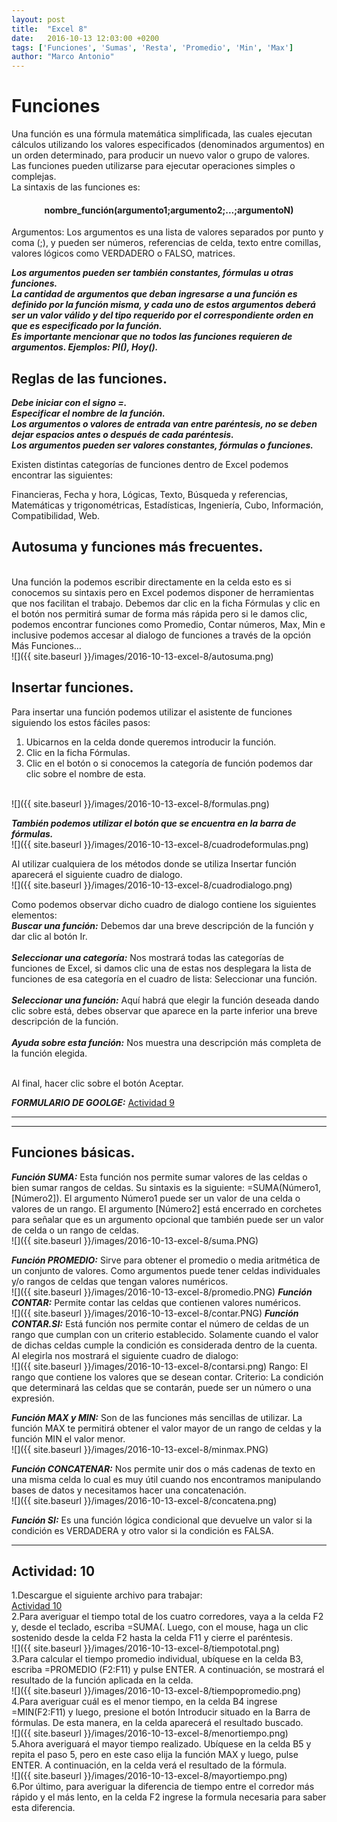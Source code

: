 ```yaml
---
layout: post
title:  "Excel 8"
date:   2016-10-13 12:03:00 +0200
tags: ['Funciones', 'Sumas', 'Resta', 'Promedio', 'Min', 'Max']
author: "Marco Antonio"
---
```


# Funciones

Una función es una fórmula matemática simplificada, las cuales ejecutan cálculos utilizando los valores especificados (denominados argumentos) en un orden determinado, para producir un nuevo valor o grupo de valores. Las funciones pueden utilizarse para ejecutar operaciones simples o complejas. <br>
La sintaxis de las funciones es:

<strong><center><h4>nombre_función(argumento1;argumento2;...;argumentoN)</h4></center></strong>

Argumentos: Los argumentos es una lista de valores separados por punto y coma (;), y pueden ser números, referencias de celda, texto entre comillas, valores lógicos como VERDADERO o FALSO, matrices.

***Los argumentos pueden ser también constantes, fórmulas u otras funciones.*** <br>
***La cantidad de argumentos que deban ingresarse a una función es definido por la función misma, y cada uno de estos argumentos deberá ser un valor válido y del tipo requerido por el correspondiente orden en que es especificado por la función.*** <br>
***Es importante mencionar que no todos las funciones requieren de argumentos. Ejemplos: PI(), Hoy().*** <br>

## Reglas de las funciones.

***Debe iniciar con el signo =.*** <br>
***Especificar el nombre de la función.*** <br>
***Los argumentos o valores de entrada van entre paréntesis, no se deben dejar espacios antes o después de cada paréntesis.*** <br>
***Los argumentos pueden ser valores constantes, fórmulas o funciones.*** <br>

Existen distintas categorías de funciones dentro de Excel podemos encontrar las siguientes: <br>

Financieras, Fecha y hora, Lógicas, Texto, Búsqueda y referencias, Matemáticas y trigonométricas, Estadísticas, Ingeniería, Cubo, Información, Compatibilidad, Web.

## Autosuma y funciones más frecuentes.
<br>
Una función la podemos escribir directamente en la celda esto es si conocemos su sintaxis pero en Excel podemos disponer de herramientas que nos facilitan el trabajo.
Debemos dar clic en la ficha Fórmulas y clic en el botón nos permitirá sumar de forma más rápida pero si le damos clic, podemos encontrar funciones como Promedio, Contar números, Max, Min e inclusive podemos accesar al dialogo de funciones a través de la opción Más Funciones…
<br>
![]({{ site.baseurl }}/images/2016-10-13-excel-8/autosuma.png)

## Insertar funciones.

Para insertar una función podemos utilizar el asistente de funciones siguiendo los estos fáciles pasos:

1. Ubicarnos en la celda donde queremos introducir la función.
2. Clic en la ficha Fórmulas.
3. Clic en el botón o si conocemos la categoría de función podemos dar clic sobre el nombre de esta.
<br>
![]({{ site.baseurl }}/images/2016-10-13-excel-8/formulas.png)

***También podemos utilizar el botón que se encuentra en la barra de fórmulas.***
<br>
![]({{ site.baseurl }}/images/2016-10-13-excel-8/cuadrodeformulas.png)

Al utilizar cualquiera de los métodos donde se utiliza Insertar función aparecerá el siguiente cuadro de dialogo.
<br>
![]({{ site.baseurl }}/images/2016-10-13-excel-8/cuadrodialogo.png)

Como podemos observar dicho cuadro de dialogo contiene los siguientes elementos:
<br>
***Buscar una función:*** Debemos dar una breve descripción de la función y dar clic al botón Ir. <br><br>
***Seleccionar una categoría:*** Nos mostrará todas las categorías de funciones de Excel, si damos clic una de estas nos desplegara la lista de funciones de esa categoría en el cuadro de lista: Seleccionar una función. <br> <br>
***Seleccionar una función:*** Aquí habrá que elegir la función deseada dando clic sobre está, debes observar que aparece en la parte inferior una breve descripción de la función. <br><br>
***Ayuda sobre esta función:*** Nos muestra una descripción más completa de la función elegida. <br><br>

Al final, hacer clic sobre el botón Aceptar.

***FORMULARIO DE GOOLGE:***
<a target="_blank" href="https://goo.gl/forms/6qEddaDv2Kb74Iyr2">Actividad 9</a>

***
***

## Funciones básicas. 

***Función SUMA:*** Esta función nos permite sumar valores de las celdas o bien sumar rangos de celdas. Su sintaxis es la siguiente: =SUMA(Número1,[Número2]). El argumento Número1 puede ser un valor de una celda o valores de un rango. El argumento [Número2] está encerrado en corchetes para señalar que es un argumento opcional que también puede ser un valor de celda o un rango de celdas.
<br>
![]({{ site.baseurl }}/images/2016-10-13-excel-8/suma.PNG)

***Función PROMEDIO:*** Sirve para obtener el promedio o media aritmética de un conjunto de valores. Como argumentos puede tener celdas individuales y/o rangos de celdas que tengan valores numéricos.
<br>
![]({{ site.baseurl }}/images/2016-10-13-excel-8/promedio.PNG)
***Función CONTAR:*** Permite contar las celdas que contienen valores numéricos.
<br>
![]({{ site.baseurl }}/images/2016-10-13-excel-8/contar.PNG)
***Función CONTAR.SI:*** Está función nos permite contar el número de celdas de un rango que cumplan con un criterio establecido. Solamente cuando el valor de dichas celdas cumple la condición es considerada dentro de la cuenta. Al elegirla nos mostrará el siguiente cuadro de dialogo:
<br>
![]({{ site.baseurl }}/images/2016-10-13-excel-8/contarsi.png)
 Rango: El rango que contiene los valores que se desean contar.
 Criterio: La condición que determinará las celdas que se contarán, puede ser un número o una expresión.

***Función MAX y MIN:*** Son de las funciones más sencillas de utilizar. La función MAX te permitirá obtener el valor mayor de un rango de celdas y la función MIN el valor menor.
<br>
![]({{ site.baseurl }}/images/2016-10-13-excel-8/minmax.PNG)

***Función CONCATENAR:*** Nos permite unir dos o más cadenas de texto en una misma celda lo cual es muy útil cuando nos encontramos manipulando bases de datos y necesitamos hacer una concatenación.
<br>
![]({{ site.baseurl }}/images/2016-10-13-excel-8/concatena.png)

***Función SI:*** Es una función lógica condicional que devuelve un valor si la condición es VERDADERA y otro valor si la condición es FALSA.

***

## Actividad: 10

1.Descargue el siguiente archivo para trabajar:
<br>
<a href="https://github.com/marcoC76/marcoc76.github.io/raw/master/pdf/Actividad%2010.xlsx">Actividad 10</a>
<br>
2.Para averiguar el tiempo total de los cuatro corredores, vaya a la celda F2 y, desde el teclado, escriba =SUMA(. Luego, con el mouse, haga un clic sostenido desde la celda F2 hasta la celda F11 y cierre el paréntesis.
<br>
![]({{ site.baseurl }}/images/2016-10-13-excel-8/tiempototal.png) <br>
3.Para calcular el tiempo promedio individual, ubíquese en la celda B3, escriba =PROMEDIO (F2:F11) y pulse ENTER. A continuación, se mostrará el resultado de la función aplicada en la celda.
<br>
![]({{ site.baseurl }}/images/2016-10-13-excel-8/tiempopromedio.png) <br>
4.Para averiguar cuál es el menor tiempo, en la celda B4 ingrese =MIN(F2:F11) y luego, presione el botón Introducir situado en la Barra de fórmulas. De esta manera, en la celda aparecerá el resultado buscado.
<br>
![]({{ site.baseurl }}/images/2016-10-13-excel-8/menortiempo.png) <br>
5.Ahora averiguará el mayor tiempo realizado. Ubíquese en la celda B5 y repita el paso 5, pero en este caso elija la función MAX y luego, pulse ENTER. A continuación, en la celda verá el resultado de la fórmula.
<br>
![]({{ site.baseurl }}/images/2016-10-13-excel-8/mayortiempo.png) <br>
6.Por último, para averiguar la diferencia de tiempo entre el corredor más rápido y el más lento, en la celda F2 ingrese la formula necesaria para saber esta diferencia.
